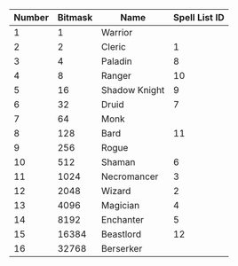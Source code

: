 Number|Bitmask|Name|Spell List ID
--|--|--|--
1|1|Warrior|
2|2|Cleric|1
3|4|Paladin|8
4|8|Ranger|10
5|16|Shadow Knight|9
6|32|Druid|7
7|64|Monk|
8|128|Bard|11
9|256|Rogue|
10|512|Shaman|6
11|1024|Necromancer|3
12|2048|Wizard|2
13|4096|Magician|4
14|8192|Enchanter|5
15|16384|Beastlord|12
16|32768|Berserker|